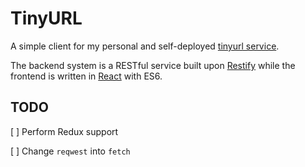 # TinyURL

A simple client for my personal and self-deployed [tinyurl service](https://zbcai.xyz).



The backend system is a RESTful service built upon [Restify](http://restify.com/) while the frontend is written in [React](http://restify.com/) with ES6.



## TODO

[ ] Perform Redux support

[ ] Change `reqwest` into `fetch`





